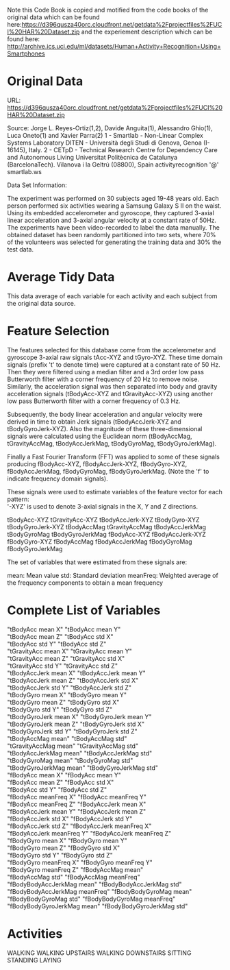 Note this Code Book is copied and motified from the code books of the original data which can be found here:https://d396qusza40orc.cloudfront.net/getdata%2Fprojectfiles%2FUCI%20HAR%20Dataset.zip and the experiement description which can
be found here: http://archive.ics.uci.edu/ml/datasets/Human+Activity+Recognition+Using+Smartphones
# Original Data


URL: 
https://d396qusza40orc.cloudfront.net/getdata%2Fprojectfiles%2FUCI%20HAR%20Dataset.zip 

Source:
Jorge L. Reyes-Ortiz(1,2), Davide Anguita(1), Alessandro Ghio(1), Luca Oneto(1) and Xavier Parra(2)
1 - Smartlab - Non-Linear Complex Systems Laboratory
DITEN - Università degli Studi di Genova, Genoa (I-16145), Italy. 
2 - CETpD - Technical Research Centre for Dependency Care and Autonomous Living
Universitat Politècnica de Catalunya (BarcelonaTech). Vilanova i la Geltrú (08800), Spain
activityrecognition '@' smartlab.ws

Data Set Information:

The experiment was performed on 30 subjects aged 19-48 years old. Each person performed six activities  wearing a Samsung Galaxy S II on the waist. Using its embedded accelerometer and gyroscope, they captured 3-axial linear acceleration and 3-axial angular velocity at a constant rate of 50Hz. The experiments have been video-recorded to label the data manually. The obtained dataset has been randomly partitioned into two sets, where 70% of the volunteers was selected for generating the training data and 30% the test data. 

# Average Tidy Data

This data average of each variable for each activity and each subject from the original data source.

Feature Selection 
=================

The features selected for this database come from the accelerometer and gyroscope 3-axial raw signals tAcc-XYZ and tGyro-XYZ. These time domain signals (prefix 't' to denote time) were captured at a constant rate of 50 Hz. Then they were filtered using a median filter and a 3rd order low pass Butterworth filter with a corner frequency of 20 Hz to remove noise. Similarly, the acceleration signal was then separated into body and gravity acceleration signals (tBodyAcc-XYZ and tGravityAcc-XYZ) using another low pass Butterworth filter with a corner frequency of 0.3 Hz. 

Subsequently, the body linear acceleration and angular velocity were derived in time to obtain Jerk signals (tBodyAccJerk-XYZ and tBodyGyroJerk-XYZ). Also the magnitude of these three-dimensional signals were calculated using the Euclidean norm (tBodyAccMag, tGravityAccMag, tBodyAccJerkMag, tBodyGyroMag, tBodyGyroJerkMag). 

Finally a Fast Fourier Transform (FFT) was applied to some of these signals producing fBodyAcc-XYZ, fBodyAccJerk-XYZ, fBodyGyro-XYZ, fBodyAccJerkMag, fBodyGyroMag, fBodyGyroJerkMag. (Note the 'f' to indicate frequency domain signals). 

These signals were used to estimate variables of the feature vector for each pattern:  
'-XYZ' is used to denote 3-axial signals in the X, Y and Z directions.

tBodyAcc-XYZ
tGravityAcc-XYZ
tBodyAccJerk-XYZ
tBodyGyro-XYZ
tBodyGyroJerk-XYZ
tBodyAccMag
tGravityAccMag
tBodyAccJerkMag
tBodyGyroMag
tBodyGyroJerkMag
fBodyAcc-XYZ
fBodyAccJerk-XYZ
fBodyGyro-XYZ
fBodyAccMag
fBodyAccJerkMag
fBodyGyroMag
fBodyGyroJerkMag

The set of variables that were estimated from these signals are: 

mean: Mean value
std: Standard deviation
meanFreq: Weighted average of the frequency components to obtain a mean frequency

Complete List of Variables
==========================
                    
 "tBodyAcc mean X"               "tBodyAcc mean Y"              
"tBodyAcc mean Z"               "tBodyAcc std X"               
 "tBodyAcc std Y"                "tBodyAcc std Z"               
"tGravityAcc mean X"            "tGravityAcc mean Y"           
"tGravityAcc mean Z"            "tGravityAcc std X"            
"tGravityAcc std Y"             "tGravityAcc std Z"            
"tBodyAccJerk mean X"           "tBodyAccJerk mean Y"          
"tBodyAccJerk mean Z"           "tBodyAccJerk std X"           
 "tBodyAccJerk std Y"            "tBodyAccJerk std Z"           
"tBodyGyro mean X"              "tBodyGyro mean Y"             
"tBodyGyro mean Z"              "tBodyGyro std X"              
"tBodyGyro std Y"               "tBodyGyro std Z"              
"tBodyGyroJerk mean X"          "tBodyGyroJerk mean Y"         
"tBodyGyroJerk mean Z"          "tBodyGyroJerk std X"          
"tBodyGyroJerk std Y"           "tBodyGyroJerk std Z"          
"tBodyAccMag mean"              "tBodyAccMag std"              
"tGravityAccMag mean"           "tGravityAccMag std"           
"tBodyAccJerkMag mean"          "tBodyAccJerkMag std"          
"tBodyGyroMag mean"             "tBodyGyroMag std"             
"tBodyGyroJerkMag mean"         "tBodyGyroJerkMag std"         
"fBodyAcc mean X"               "fBodyAcc mean Y"              
"fBodyAcc mean Z"               "fBodyAcc std X"               
"fBodyAcc std Y"                "fBodyAcc std Z"               
"fBodyAcc meanFreq X"           "fBodyAcc meanFreq Y"          
"fBodyAcc meanFreq Z"           "fBodyAccJerk mean X"          
"fBodyAccJerk mean Y"           "fBodyAccJerk mean Z"          
"fBodyAccJerk std X"            "fBodyAccJerk std Y"           
"fBodyAccJerk std Z"            "fBodyAccJerk meanFreq X"      
"fBodyAccJerk meanFreq Y"       "fBodyAccJerk meanFreq Z"      
"fBodyGyro mean X"              "fBodyGyro mean Y"             
"fBodyGyro mean Z"              "fBodyGyro std X"              
"fBodyGyro std Y"               "fBodyGyro std Z"              
"fBodyGyro meanFreq X"          "fBodyGyro meanFreq Y"         
"fBodyGyro meanFreq Z"          "fBodyAccMag mean"             
"fBodyAccMag std"               "fBodyAccMag meanFreq"         
"fBodyBodyAccJerkMag mean"      "fBodyBodyAccJerkMag std"      
"fBodyBodyAccJerkMag meanFreq"  "fBodyBodyGyroMag mean"        
"fBodyBodyGyroMag std"          "fBodyBodyGyroMag meanFreq"    
"fBodyBodyGyroJerkMag mean"     "fBodyBodyGyroJerkMag std" 

Activities
=================
WALKING
WALKING UPSTAIRS
WALKING DOWNSTAIRS
SITTING
STANDING
LAYING


